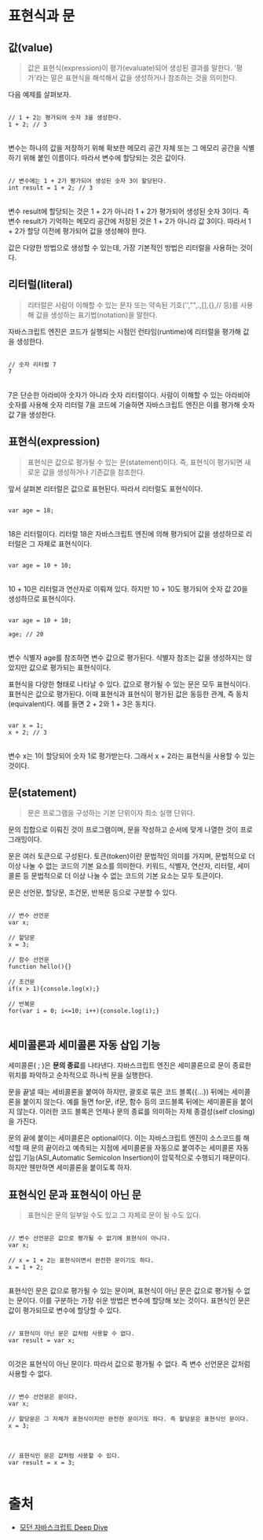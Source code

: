 # 표현식과 문

## 값(value)

> 값은 표현식(expression)이 평가(evaluate)되어 생성된 결과를 말한다. '평가'라는 말은 표현식을 해석해서 값을 생성하거나 참조하는 것을 의미한다.

다음 예제를 살펴보자.
<pre>
<code>
// 1 + 2는 평가되어 숫자 3을 생성한다.
1 + 2; // 3
</code>
</pre>

변수는 하나의 값을 저장하기 위해 확보한 메모리 공간 자체 또는 그 메모리 공간을 식별하기 위해 붙인 이름이다. 따라서 변수에 할당되는 것은 값이다.
<pre>
<code>
// 변수에는 1 + 2가 평가되어 생성된 숫자 3이 할당된다.
int result = 1 + 2; // 3
</code>
</pre>
변수 result에 할당되는 것은 1 + 2가 아니라 1 + 2가 평가되어 생성된 숫자 3이다. 즉 변수 result가 기억하는 메모리 공간에 저장된 것은 1 + 2가 아니라 값 3이다. 따라서 1 + 2가 할당 이전에 평가되어 값을 생성해야 한다.

값은 다양한 방법으로 생성할 수 있는데, 가장 기본적인 방법은 리터럴을 사용하는 것이다.

## 리터럴(literal)

> 리터럴은 사람이 이해할 수 있는 문자 또는 약속된 기호('',"",.,[],{},// 등)를 사용해 값을 생성하는 표기법(notation)을 말한다.

자바스크립트 엔진은 코드가 실행되는 시점인 런타임(runtime)에 리터럴을 평가해 값을 생성한다.

<pre>
<code>
// 숫자 리터럴 7
7
</code>
</pre>
7은 단순한 아라비아 숫자가 아니라 숫자 리터럴이다. 사람이 이해할 수 있는 아라비아 숫자를 사용해 숫자 리터럴 7을 코드에 기술하면 자바스크립트 엔진은 이를 평가해 숫자 값 7을 생성한다.

## 표현식(expression)

> 표현식은 값으로 평가될 수 있는 문(statement)이다. 즉, 표현식이 평가되면 새로운 값을 생성하거나 기존값을 참조한다.

앞서 살펴본 리터럴은 값으로 표현된다. 따라서 리터럴도 표현식이다.

<pre>
<code>
var age = 18;
</code>
</pre>
18은 리터럴이다. 리터럴 18은 자바스크립트 엔진에 의해 평가되어 값을 생성하므로 리터럴은 그 자체로 표현식이다. 

<pre>
<code>
var age = 10 + 10;
</code>
</pre>
10 + 10은 리터럴과 연산자로 이뤄져 있다. 하지만 10 + 10도 평가되어 숫자 값 20을 생성하므로 표현식이다.

<pre>
<code>
var age = 10 + 10;

age; // 20
</code>
</pre>
변수 식별자 age를 참조하면 변수 값으로 평가된다. 식별자 참조는 값을 생성하지는 않았지만 값으로 평가되는 표현식이다.

표현식을 다양한 형태로 나타날 수 있다. 값으로 평가될 수 있는 문은 모두 표현식이다.
표현식은 값으로 평가된다. 이때 표현식과 표현식이 평가된 값은 동등한 관계, 즉 동치(equivalent)다. 예를 들면 2 + 2와 1 + 3은 동치다.

<pre>
<code>
var x = 1;
x + 2; // 3
</code>
</pre>
변수 x는 1이 할당되어 숫자 1로 평가받는다. 그래서 x + 2라는 표현식을 사용할 수 있는 것이다.

## 문(statement)

> 문은 프로그램을 구성하는 기본 단위이자 최소 실행 단위다.

문의 집합으로 이뤄진 것이 프로그램이며, 문을 작성하고 순서에 맞게 나열한 것이 프로그래밍이다.

문은 여러 토큰으로 구성된다. 토큰(token)이란 문법적인 의미를 가지며, 문법적으로 더 이상 나눌 수 없는 코드의 기본 요소를 의미한다.
키워드, 식별자, 연산자, 리터럴, 세미콜론 등 문법적으로 더 이상 나눌 수 없는 코드의 기본 요소는 모두 토큰이다.

문은 선언문, 할당문, 조건문, 반복문 등으로 구분할 수 있다.
<pre>
<code>
// 변수 선언문
var x;

// 할당문
x = 3;

// 함수 선언문
function hello(){}

// 조건문
if(x > 1){console.log(x);}

// 반복문
for(var i = 0; i<=10; i++){console.log(i);}
</code>
</pre>

## 세미콜론과 세미콜론 자동 삽입 기능

세미콜론( ; )은 **문의 종료**를 나타낸다.
자바스크립트 엔진은 세미콜론으로 문이 종료한 위치를 파악하고 순차적으로 하나씩 문을 실행한다.

문을 끝낼 때는 세비콜론을 붙여야 하지만, 괄호로 묶은 코드 블록({...}) 뒤에는 세미콜론을 붙이지 않는다. 예를 들면 for문, if문, 함수 등의 코드블록 뒤에는 세미콜론을 붙이지 않는다. 이러한 코드 블록은 언제나 문의 종료를 의미하는 자체 종결성(self closing)을 가진다.

문의 끝에 붙이는 세미콜론은 optional이다. 이는 자바스크립트 엔진이 소스코드를 해석할 때 문의 끝이라고 예측되는 지점에 세미콜론을 자동으로 붙여주는 세미콜론 자동 삽입 기능(ASI_Automatic Semicolon Insertion)이 암묵적으로 수행되기 때문이다.
하지만 웬만하면 세미콜론을 붙이도록 하자.

## 표현식인 문과 표현식이 아닌 문

> 표현식은 문의 일부일 수도 있고 그 자체로 문이 될 수도 있다.

<pre>
<code>
// 변수 선언문은 값으로 평가될 수 없기에 표현식이 아니다.
var x;

// x = 1 + 2는 표현식이면서 완전한 문이기도 하다.
x = 1 + 2;
</code>
</pre>

표현식인 문은 값으로 평가될 수 있는 문이며, 표현식이 아닌 문은 값으로 평가될 수 없는 문이다.
이를 구분하는 가장 쉬운 방법은 변수에 할당해 보는 것이다. 표현식인 문은 값이 평가되므로 변수에 할당할 수 있다.

<pre>
<code>
// 표현식이 아닌 문은 값처럼 사용할 수 없다.
var result = var x;
</code>
</pre>
이것은 표현식이 아닌 문이다. 따라서 값으로 평가될 수 없다. 즉 변수 선언문은 값처럼 사용할 수 없다.

<pre>
<code>
// 변수 선언문은 문이다.
var x;

// 할당문은 그 자체가 표현식이지만 완전한 문이기도 하다. 즉 할당문은 표현식인 문이다.
x = 3;
</code>
</pre>

<pre>
<code>
// 표현식인 문은 값처럼 사용할 수 있다.
var result = x = 3; 
</code>
</pre>

# 출처
* [모던 자바스크립트 Deep Dive](http://www.kyobobook.co.kr/product/detailViewKor.laf?ejkGb=KOR&mallGb=KOR&barcode=9791158392239&orderClick=LEA&Kc=)